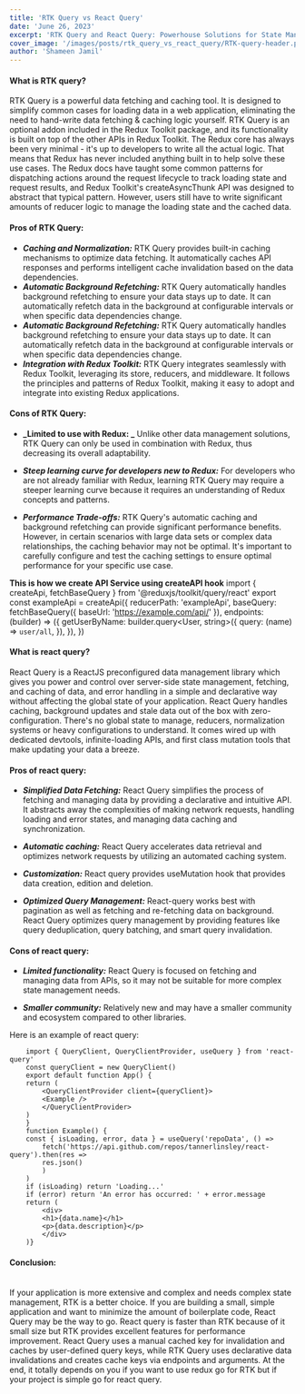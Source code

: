 ```yaml
---
title: 'RTK Query vs React Query'
date: 'June 26, 2023'
excerpt: 'RTK Query and React Query: Powerhouse Solutions for State Management in the React Ecosystem'
cover_image: '/images/posts/rtk_query_vs_react_query/RTK-query-header.png'
author: 'Shameen Jamil'
---
```


#### What is RTK query?

RTK Query is a powerful data fetching and caching tool. It is designed to simplify common cases for loading data in a web application, eliminating the need to hand-write data fetching & caching logic yourself. RTK Query is an optional addon included in the Redux Toolkit package, and its functionality is built on top of the other APIs in Redux Toolkit. The Redux core has always been very minimal - it's up to developers to write all the actual logic. That means that Redux has never included anything built in to help solve these use cases. The Redux docs have taught some common patterns for dispatching actions around the request lifecycle to track loading state and request results, and Redux Toolkit's createAsyncThunk API was designed to abstract that typical pattern. However, users still have to write significant amounts of reducer logic to manage the loading state and the cached data.

#### Pros of RTK Query:

- <b>_Caching and Normalization:_</b> RTK Query provides built-in caching mechanisms to optimize data fetching. It automatically caches API responses and performs intelligent cache invalidation based on the data dependencies.
- <b>_Automatic Background Refetching:_</b> RTK Query automatically handles background refetching to ensure your data stays up to date. It can automatically refetch data in the background at configurable intervals or when specific data dependencies change.
- <b>_Automatic Background Refetching:_</b> RTK Query automatically handles background refetching to ensure your data stays up to date. It can automatically refetch data in the background at configurable intervals or when specific data dependencies change.
- <b>_Integration with Redux Toolkit:_</b> RTK Query integrates seamlessly with Redux Toolkit, leveraging its store, reducers, and middleware. It follows the principles and patterns of Redux Toolkit, making it easy to adopt and integrate into existing Redux applications.

#### Cons of RTK Query:

- <b>_Limited to use with Redux: _</b> Unlike other data management solutions, RTK Query can only be used in combination with Redux, thus decreasing its overall adaptability.

- <b>_Steep learning curve for developers new to Redux:_</b> For developers who are not already familiar with Redux, learning RTK Query may require a steeper learning curve because it requires an understanding of Redux concepts and patterns.

- <b>_Performance Trade-offs:_</b> RTK Query's automatic caching and background refetching can provide significant performance benefits. However, in certain scenarios with large data sets or complex data relationships, the caching behavior may not be optimal. It's important to carefully configure and test the caching settings to ensure optimal performance for your specific use case.

<b>This is how we create API Service using createAPI hook</b>
        import { createApi, fetchBaseQuery } from '@reduxjs/toolkit/query/react'
        export const exampleApi = createApi({
        reducerPath: 'exampleApi',
        baseQuery: fetchBaseQuery({ baseUrl: 'https://example.com/api/' }),
        endpoints: (builder) => ({
        getUserByName: builder.query<User, string>({
        query: (name) => `user/all`,
        }),
        }),
        })

#### What is react query?

React Query is a ReactJS preconfigured data management library which gives you power and control over server-side state management, fetching, and caching of data, and error handling in a simple and declarative way without affecting the global state of your application. React Query handles caching, background updates and stale data out of the box with zero-configuration. There's no global state to manage, reducers, normalization systems or heavy configurations to understand. It comes wired up with dedicated devtools, infinite-loading APIs, and first class mutation tools that make updating your data a breeze.

#### Pros of react query:

- <b>_Simplified Data Fetching:_</b> React Query simplifies the process of fetching and managing data by providing a declarative and intuitive API. It abstracts away the complexities of making network requests, handling loading and error states, and managing data caching and synchronization.

- <b>_Automatic caching:_</b> React Query accelerates data retrieval and optimizes network requests by utilizing an automated caching system.

- <b>_Customization:_</b> React query provides useMutation hook that provides data creation, edition and deletion.

- <b>_Optimized Query Management:_</b> React-query works best with pagination as well as fetching and re-fetching data on background. React Query optimizes query management by providing features like query deduplication, query batching, and smart query invalidation.

#### Cons of react query:

- <b>_Limited functionality:_</b> React Query is focused on fetching and managing data from APIs, so it may not be suitable for more complex state management needs.

- <b>_Smaller community:_</b> Relatively new and may have a smaller community and ecosystem compared to other libraries.

Here is an example of react query:

        import { QueryClient, QueryClientProvider, useQuery } from 'react-query'
        const queryClient = new QueryClient()
        export default function App() {
        return (
            <QueryClientProvider client={queryClient}>
            <Example />
            </QueryClientProvider>
        )
        }
        function Example() {
        const { isLoading, error, data } = useQuery('repoData', () =>
            fetch('https://api.github.com/repos/tannerlinsley/react-query').then(res =>
            res.json()
            )
        )
        if (isLoading) return 'Loading...'
        if (error) return 'An error has occurred: ' + error.message
        return (
            <div>
            <h1>{data.name}</h1>
            <p>{data.description}</p>
            </div>
        )}

#### Conclusion:

<br>
If your application is more extensive and complex and needs complex state management, RTK is a better choice. If you are building a small, simple application and want to minimize the amount of boilerplate code, React Query may be the way to go. 
React query is faster than RTK because of it small size but RTK provides excellent features for performance improvement.
React Query uses a manual cached key for invalidation and caches by user-defined query keys, while RTK Query uses declarative data invalidations and creates cache keys via endpoints and arguments.
At the end, it totally depends on you if you want to use redux go for RTK but if your project is simple go for react query.
